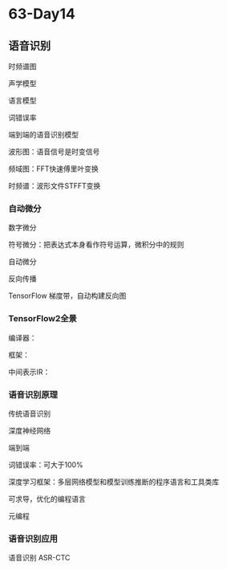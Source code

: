 # 63-Day14

## 语音识别

时频谱图

声学模型

语言模型

词错误率

端到端的语音识别模型

波形图：语音信号是时变信号

频域图：FFT快速傅里叶变换

时频谱：波形文件STFFT变换

### 自动微分

数字微分

符号微分：把表达式本身看作符号运算，微积分中的规则

自动微分

反向传播

TensorFlow 梯度带，自动构建反向图

### TensorFlow2全景

编译器：

框架：

中间表示IR：

### 语音识别原理

传统语音识别

深度神经网络

端到端

词错误率：可大于100%

深度学习框架：多层网络模型和模型训练推断的程序语言和工具类库

可求导，优化的编程语言

元编程

### 语音识别应用

语音识别 ASR-CTC